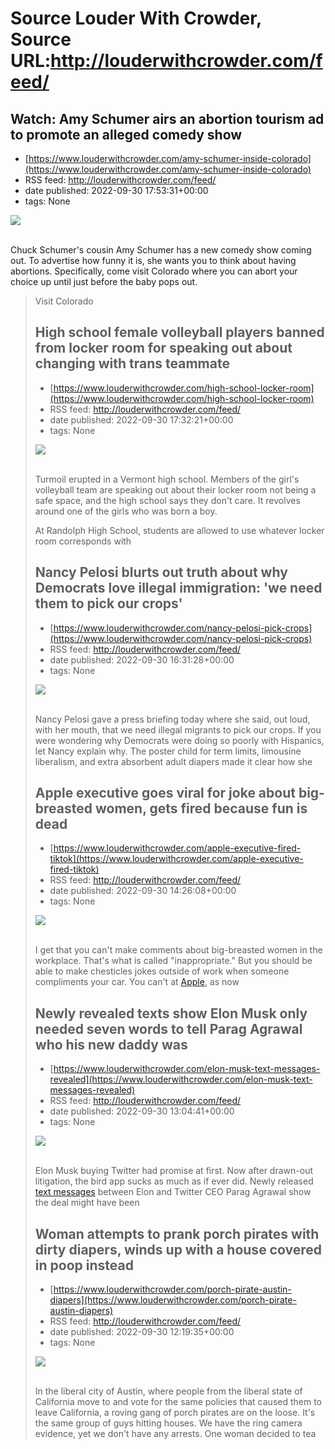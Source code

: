 # Source Louder With Crowder, Source URL:http://louderwithcrowder.com/feed/

## Watch: Amy Schumer airs an abortion tourism ad to promote an alleged comedy show
 - [https://www.louderwithcrowder.com/amy-schumer-inside-colorado](https://www.louderwithcrowder.com/amy-schumer-inside-colorado)
 - RSS feed: http://louderwithcrowder.com/feed/
 - date published: 2022-09-30 17:53:31+00:00
 - tags: None

<img src="https://www.louderwithcrowder.com/media-library/image.png?id=31848811&amp;width=2000&amp;height=1500&amp;coordinates=43%2C0%2C118%2C0" /><br /><br /><p>Chuck Schumer's cousin Amy Schumer has a new comedy show coming out. To advertise how funny it is, she wants you to think about having abortions. Specifically, come visit Colorado where you can abort your choice up until just before the baby pops out.</p><div class="rm-embed embed-media"><blockquote class="twitter-tweet">Visit Colorado 

## High school female volleyball players banned from locker room for speaking out about changing with trans teammate
 - [https://www.louderwithcrowder.com/high-school-locker-room](https://www.louderwithcrowder.com/high-school-locker-room)
 - RSS feed: http://louderwithcrowder.com/feed/
 - date published: 2022-09-30 17:32:21+00:00
 - tags: None

<img src="https://www.louderwithcrowder.com/media-library/image.png?id=31848635&amp;width=2000&amp;height=1500&amp;coordinates=82%2C0%2C80%2C0" /><br /><br /><p>Turmoil erupted in a Vermont high school. Members of the girl's volleyball team are speaking out about their locker room not being a safe space, and the high school says they don't care. It revolves around one of the girls who was born a boy.</p><p>At Randolph High School, students are allowed to use whatever locker room corresponds with

## Nancy Pelosi blurts out truth about why Democrats love illegal immigration: 'we need them to pick our crops'
 - [https://www.louderwithcrowder.com/nancy-pelosi-pick-crops](https://www.louderwithcrowder.com/nancy-pelosi-pick-crops)
 - RSS feed: http://louderwithcrowder.com/feed/
 - date published: 2022-09-30 16:31:28+00:00
 - tags: None

<img src="https://www.louderwithcrowder.com/media-library/image.png?id=31848461&amp;width=1245&amp;height=700&amp;coordinates=0%2C0%2C0%2C118" /><br /><br /><p>Nancy Pelosi gave a press briefing today where she said, out loud, with her mouth, that we need illegal migrants to pick our crops. If you were wondering why Democrats were doing so poorly with Hispanics, let Nancy explain why. The poster child for term limits, limousine liberalism, and extra absorbent adult diapers made it clear how she 

## Apple executive goes viral for joke about big-breasted women, gets fired because fun is dead
 - [https://www.louderwithcrowder.com/apple-executive-fired-tiktok](https://www.louderwithcrowder.com/apple-executive-fired-tiktok)
 - RSS feed: http://louderwithcrowder.com/feed/
 - date published: 2022-09-30 14:26:08+00:00
 - tags: None

<img src="https://www.louderwithcrowder.com/media-library/image.png?id=31847828&amp;width=1245&amp;height=700&amp;coordinates=0%2C0%2C0%2C118" /><br /><br /><p>I get that you can't make comments about big-breasted women in the workplace. That's what is called "inappropriate." But you should be able to make chesticles jokes outside of work when someone compliments your car. You can't at <a href="https://www.louderwithcrowder.com/google-apple-will-remove-twitter" target="_blank">Apple</a>, as now 

## Newly revealed texts show Elon Musk only needed seven words to tell Parag Agrawal who his new daddy was
 - [https://www.louderwithcrowder.com/elon-musk-text-messages-revealed](https://www.louderwithcrowder.com/elon-musk-text-messages-revealed)
 - RSS feed: http://louderwithcrowder.com/feed/
 - date published: 2022-09-30 13:04:41+00:00
 - tags: None

<img src="https://www.louderwithcrowder.com/media-library/image.png?id=31847508&amp;width=1245&amp;height=700&amp;coordinates=0%2C0%2C0%2C120" /><br /><br /><p>Elon Musk buying Twitter had promise at first. Now after drawn-out litigation, the bird app sucks as much as if ever did. Newly released <a href="https://www.theverge.com/2022/9/29/23379435/elon-musk-jack-dorsey-twitter-buyout-texts" target="_blank">text messages</a> between Elon and Twitter CEO Parag Agrawal show the deal might have been

## Woman attempts to prank porch pirates with dirty diapers, winds up with a house covered in poop instead
 - [https://www.louderwithcrowder.com/porch-pirate-austin-diapers](https://www.louderwithcrowder.com/porch-pirate-austin-diapers)
 - RSS feed: http://louderwithcrowder.com/feed/
 - date published: 2022-09-30 12:19:35+00:00
 - tags: None

<img src="https://www.louderwithcrowder.com/media-library/image.jpg?id=31847435&amp;width=1245&amp;height=700&amp;coordinates=0%2C59%2C0%2C59" /><br /><br /><p>In the liberal city of Austin, where people from the liberal state of California move to and vote for the same policies that caused them to leave California, a roving gang of porch pirates are on the loose. It's the same group of guys hitting houses. We have the ring camera evidence, yet we don't have any arrests. One woman decided to tea
